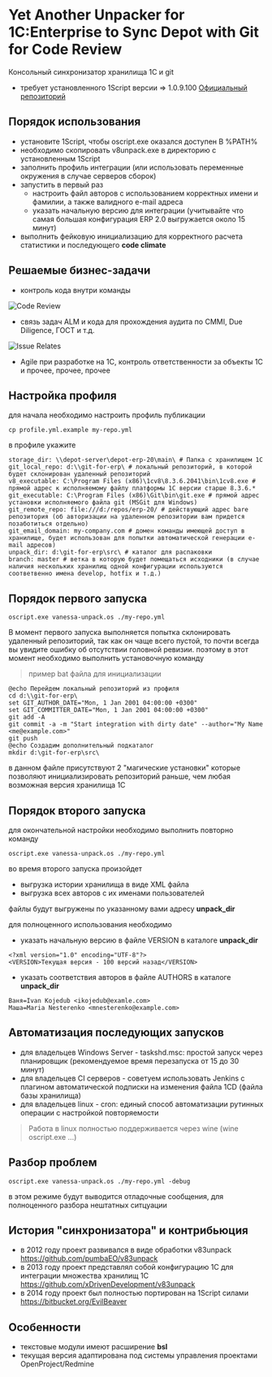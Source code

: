 # Yet Another Unpacker for 1C:Enterprise to Sync Depot with Git for Code Review

Консольный синхронизатор хранилища 1С и git

* требует установленного 1Script версии => 1.0.9.100 [Официальный репозиторий](https://bitbucket.org/EvilBeaver/1script/wiki/Home) 

## Порядок использования

* установите 1Script, чтобы oscript.exe оказался доступен В %PATH%
* необходимо скопировать v8unpack.exe в директорию с установленным 1Script
* заполнить профиль интеграции (или использовать переменные окружения в случае серверов сборок)
* запустить в первый раз
  * настроить файл авторов с использованием корректных имени и фамилии, а также валидного e-mail адреса
  * указать начальную версию для интеграции (учитывайте что самая большая конфигурация ERP 2.0 выгружается около 15 минут)
* выполнить фейковую инициализацию для корректного расчета статистики и последующего **code climate**

## Решаемые бизнес-задачи

* контроль кода внутри команды

![Code Review](https://habrastorage.org/files/a79/8d7/348/a798d734830d48738770f0956d34e2e7.png)

* связь задач ALM и кода для прохождения аудита по CMMI, Due Diligence, ГОСТ и т.д.

![Issue Relates](https://habrastorage.org/files/753/dc1/58c/753dc158c7c44914853a249204cc1634.png)

* Agile при разработке на 1С, контроль ответственности за объекты 1С и прочее, прочее, прочее

## Настройка профиля

для начала необходимо настроить профиль публикации

```
cp profile.yml.example my-repo.yml
```

в профиле укажите

```
storage_dir: \\depot-server\depot-erp-20\main\ # Папка с хранилищем 1С
git_local_repo: d:\\git-for-erp\ # локальный репозиторий, в которой будет склонирован удаленный репозиторий
v8_executable: C:\Program Files (x86)\1cv8\8.3.6.2041\bin\1cv8.exe # прямой адрес к исполняемому файлу платформы 1С версии старше 8.3.6.*
git_executable: C:\Program Files (x86)\Git\bin\git.exe # прямой адрес установки исполняемого файла git (MSGit для Windows)
git_remote_repo: file:///d:/repos/erp-20/ # действующий адрес bare репозитория (об авторизации на удаленном репозитории вам придется позаботиться отдельно) 
git_email_domain: my-company.com # домен команды имеющей доступ в хранилище, будет использован для попытки автоматической генерации e-mail адресов) 
unpack_dir: d:\git-for-erp\src\ # каталог для распаковки 
branch: master # ветка в которую будет помещаться исходники (в случае наличия нескольких хранилищ одной конфигурации используются соответвенно имена develop, hotfix и т.д.)
```

## Порядок первого запуска

```
oscript.exe vanessa-unpack.os ./my-repo.yml
```

В момент первого запуска выполняется попытка склонировать удаленный репозиторий, так как он чаще всего пустой, то почти всегда вы увидите ошибку об отсутствии головной ревизии.
поэтому в этот момент необходимо выполнить установочную команду 

> пример bat файла для инициализации

```
@echo Перейдем локальный репозиторий из профиля
cd d:\\git-for-erp\ 
set GIT_AUTHOR_DATE="Mon, 1 Jan 2001 04:00:00 +0300"
set GIT_COMMITTER_DATE="Mon, 1 Jan 2001 04:00:00 +0300"
git add -A
git commit -a -m "Start integration with dirty date" --author="My Name <me@example.com>"
git push
@echo Создадим дополнительный подкаталог
mkdir d:\git-for-erp\src\ 
```

в данном файле присутствуют 2 "магические установки" которые позволяют инициализировать репозиторий раньше, чем любая возможная версия хранилища 1С


## Порядок второго запуска

для окончательной настройки необходимо выполнить повторно команду

```
oscript.exe vanessa-unpack.os ./my-repo.yml
```

во время второго запуска произойдет

* выгрузка истории хранилища в виде XML файла
* выгрузка всех авторов с их именами пользователей

файлы будут выгружены по указанному вами адресу **unpack_dir** 

для полноценного использования необходимо

* указать начальную версию в файле VERSION в каталоге **unpack_dir**

```
<?xml version="1.0" encoding="UTF-8"?>
<VERSION>Текущая версия - 100 версий назад</VERSION>

```


* указать соответствия авторов в файле AUTHORS в каталоге **unpack_dir**

```
Ваня=Ivan Kojedub <ikojedub@examle.com>
Маша=Maria Nesterenko <mnesterenko@example.com>
```

## Автоматизация последующих запусков

* для владельцев Windows Server - taskshd.msc: простой запуск через планировщик (рекомендуемое время перезапуска от 15 до 30 минут)
* для владельцев CI серверов - советуем использовать Jenkins с плагином автоматической подписки на изменения файла 1CD (файла базы хранилища)
* для владельцев linux - cron: единый способ автоматизации рутинных операции с настройкой повторяемости

> Работа в linux полностью поддерживается через wine (wine oscript.exe ...)

## Разбор проблем

```
oscript.exe vanessa-unpack.os ./my-repo.yml -debug
```
в этом режиме будут выводится отладочные сообщения, для полноценного разбора нештатных ситцуации

## История "синхронизатора" и контрибьюция

* в 2012 году проект развивался в виде обработки v83unpack https://github.com/pumbaEO/v83unpack
* в 2013 году проект представлял собой конфигурацию 1С для интеграции множества хранилищ 1С https://github.com/xDrivenDevelopment/v83unpack 
* в 2014 году проект был полностью портирован на 1Script силами https://bitbucket.org/EvilBeaver

## Особенности

* текстовые модули имеют расширение **bsl**
* текущая версия адаптирована под системы управления проектами OpenProject/Redmine

 


